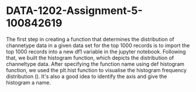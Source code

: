 # DATA-1202-Assignment-5-100842619


The first step in creating a function that determines the distribution of channetype data in a given data set for the top 1000 records is to import the top 1000 records into a new df1 variable in the jupyter notebook.
Following that, we built the histogram function, which depicts the distribution of channeltype data.
After specifying the function name using def histogram function, we used the plt.hist function to visualise the histogram frequency distribution (). It's also a good idea to identify the axis and give the histogram a name.
